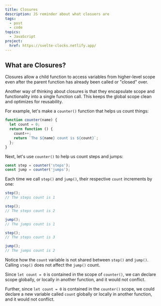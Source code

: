```yaml
---
title: Closures
description: JS reminder about what closuers are
tags:
  - post
  - code
topics:
  - JavaScript
project:
  href: https://svelte-clocks.netlify.app/
---
```


## What are Closures?

Closures allow a child function to access variables from higher-level scope even after the parent function has already been called or "closed" over.

Another way of thinking about closures is that they encapsulate scope and functionality into a single function call. This keeps the global scope clean and optimizes for reusability.

For example, let's make a `counter()` function that helps us count things:

```jsx
function counter(name) {
  let count = 0;
  return function () {
    count++;
    return `The ${name} count is ${count}`;
  };
}
```

Next, let's use `counter()` to help us count steps and jumps:

```jsx
const step = counter('steps');
const jump = counter('jumps');
```

Each time we call `step()` and `jump()`, their respective `count` increments by one:

```jsx
step();
// The steps count is 1

step();
// The steps count is 2

jump();
// The jumps count is 1

step();
// The steps count is 3

jump();
// The jumps count is 2
```

Notice how the `count` variable is not shared between `step()` and `jump()`. Calling `step()` does not affect the `jump()` count.

Since `let count = 0` is contained in the scope of `counter()`, we can declare scope globally, or locally in another function, and it would not conflict.

Further, since `let count = 0` is contained in the `counter()` scope, we could declare a new variable called `count` globally or locally in another function, and it would not conflict.
